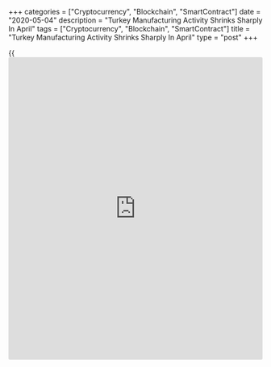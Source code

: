 +++
categories = ["Cryptocurrency", "Blockchain", "SmartContract"]
date = "2020-05-04"
description = "Turkey Manufacturing Activity Shrinks Sharply In April"
tags = ["Cryptocurrency", "Blockchain", "SmartContract"]
title = "Turkey Manufacturing Activity Shrinks Sharply In April"
type = "post"
+++

{{<iframe id="large-banner" src="https://www.bounty.group/#slide=10.0" width="100%" height="600" scrolling="no" style="border: 0px solid rgb(216, 221, 230); border-radius: 3px;">}}

Turkey's manufacturing sector deteriorated at the steepest rate since
the global financial crisis, driven by the impact of the
[coronavirus][1] pandemic, survey data from IHS Markit showed on Monday.

The Istanbul Chamber of Industry Turkey manufacturing Purchasing
Managers' Index, or PMI, fell to 33.4 in April from 48.1 in March. Any
reading below 50 indicates contraction in the sector.

Output and new orders decreased at the fastest pace since the survey
began in June 2005 due to shutdown of companies in April. Total
[business][2] eased with the firms recording steep fall in new export
orders.

Staffing level decreased for the first time in four months in April amid
lack of new works. The latest fall was the sharpest for eleven years.
Purchase activity also decreased in April.

The delivery times lengthened in April to the greatest extent in the
survey's [history](https://www.fixpro.org/post/chargeless-historical-data-api-backtesting/).

Input costs continued to rise in April albeit at the slowest pace in
three months and output prices were raised by the manufactures.

"The April PMI data provide a sobering insight into the dreadful impact
the COVID-19 pandemic and associated lockdown measures had on the
Turkish manufacturing sector during the month, with moderations in
output and new orders worse even than those seen at the height of the
global financial crisis," Andrew Harker, economics director at IHS
Markit, said.

For comments and feedback [contact](https://www.playgroundfx.com/contact/): editorial@rtt[news](https://www.letsplayfx.com/blog/forex-news-website/).com

[Economic News][3]

 **What parts of the world are seeing the best (and worst) economic
performances lately? Click[here][4] to check out our [Econ Scorecard][4]
and find out! See up-to-the-moment [ranking](https://www.playgroundfx.com/blog/crypto-exchange-ranking/)s for the best and worst
performers in [GDP][5], [unemployment rate][6], [inflation][4] and much
more.**

   1. www.rtt[news](https://www.letsplayfx.com/blog/forex-news-website/).com/list/coronavirus.aspx
   2. www.rtt[news](https://www.letsplayfx.com/blog/forex-news-website/).com/Content/Business.aspx
   3. www.rtt[news](https://www.letsplayfx.com/blog/forex-news-website/).com/Content/EconomicNews.aspx
   4. www.rtt[news](https://www.letsplayfx.com/blog/forex-news-website/).com/economic-scorecard/world-rank/CPI/highest-performance.aspx
   5. www.rtt[news](https://www.letsplayfx.com/blog/forex-news-website/).com/economic-scorecard/world-rank/GDP/highest-performance.aspx
   6. www.rtt[news](https://www.letsplayfx.com/blog/forex-news-website/).com/economic-scorecard/world-rank/unemployment-rate/lowest-performance.aspx